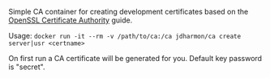 Simple CA container for creating development certificates based on the [OpenSSL Certificate Authority](https://jamielinux.com/docs/openssl-certificate-authority/) guide.

Usage: ```docker run -it --rm -v /path/to/ca:/ca jdharmon/ca create server|usr <certname>```

On first run a CA certificate will be generated for you. Default key password is "secret".

